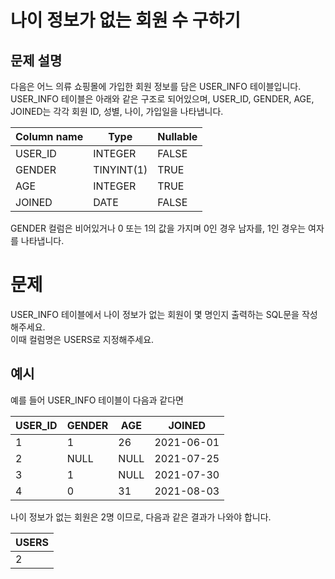 # 나이 정보가 없는 회원 수 구하기

## 문제 설명

다음은 어느 의류 쇼핑몰에 가입한 회원 정보를 담은 USER_INFO 테이블입니다.  
USER_INFO 테이블은 아래와 같은 구조로 되어있으며, USER_ID, GENDER, AGE, JOINED는 각각 회원 ID, 성별, 나이, 가입일을 나타냅니다.  

| Column name | Type       | Nullable |
|-------------|------------|----------|
| USER_ID     | INTEGER    | FALSE    |
| GENDER      | TINYINT(1) | TRUE     |
| AGE         | INTEGER    | TRUE     |
| JOINED      | DATE       | FALSE    |

GENDER 컬럼은 비어있거나 0 또는 1의 값을 가지며 0인 경우 남자를, 1인 경우는 여자를 나타냅니다.  


# 문제

USER_INFO 테이블에서 나이 정보가 없는 회원이 몇 명인지 출력하는 SQL문을 작성해주세요.  
이때 컬럼명은 USERS로 지정해주세요.  


## 예시

예를 들어 USER_INFO 테이블이 다음과 같다면  

| USER_ID | GENDER | AGE  | JOINED     |
|---------|--------|------|------------|
| 1       | 1      | 26   | 2021-06-01 |
| 2       | NULL   | NULL | 2021-07-25 |
| 3       | 1      | NULL | 2021-07-30 |
| 4       | 0      | 31   | 2021-08-03 |

나이 정보가 없는 회원은 2명 이므로, 다음과 같은 결과가 나와야 합니다.  

| USERS |
|-------|
| 2     |

